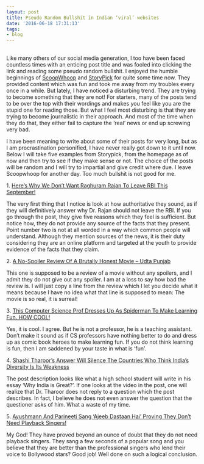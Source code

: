 ```yaml
---
layout: post
title: Pseudo Random Bullshit in Indian ‘viral’ websites
date: '2016-06-18 17:31:13'
tags:
- blog
---
```



##

Like many others of our social media generation, I too have been faced countless times with an enticing post title and was fooled into clicking the link and reading some pseudo random bullshit. I enjoyed the humble beginnings of [ScoopWhoop](http://t.umblr.com/redirect?z=http%3A%2F%2Fwww.scoopwhoop.com&t=NzRlMzJjZmQ4ZDRlNGZjNTQzMTEwNWQ4NzIzNWM4YzhhOTNhZGVjNCx0VHdpa09Paw%3D%3D&b=t%3Alc4dFy-mVsG-Bcj7rRxdAQ&p=http%3A%2F%2Fkharkhowaoxomiya.tumblr.com%2Fpost%2F146115467015%2Fpseudo-random-bullshit-in-indian-viral-websites&m=1) and [StoryPick](http://t.umblr.com/redirect?z=http%3A%2F%2Fwww.storypick.com&t=ZjZiMTU1NDMzM2M4MDRmMmRiY2IxYzdmYWE4NjNlNGQ4MGMwZDE1MCx0VHdpa09Paw%3D%3D&b=t%3Alc4dFy-mVsG-Bcj7rRxdAQ&p=http%3A%2F%2Fkharkhowaoxomiya.tumblr.com%2Fpost%2F146115467015%2Fpseudo-random-bullshit-in-indian-viral-websites&m=1) for quite some time now. They provided content which was fun and took me away from my troubles every once in a while. But lately, I have noticed a disturbing trend. They are trying to become something that they are not! For starters, many of the posts tend to be over the top with their wordings and makes you feel like you are the stupid one for reading those. But what I feel most disturbing is that they are trying to become journalistic in their approach. And most of the time when they do that, they either fail to capture the ‘real’ news or end up screwing very bad.

I have been meaning to write about some of their posts for very long, but as I am procrastination personified, I have never really got down to it until now. Below I will take five examples from Storypick, from the homepage as of now and then try to see if they make sense or not. The choice of the posts will be random and I will try to impartial and give credit where due. I leave Scoopwhoop for another day. Too much bullshit is not good for me.

1. [Here’s Why We Don’t Want Raghuram Rajan To Leave RBI This September!](http://t.umblr.com/redirect?z=http%3A%2F%2Fwww.storypick.com%2Frajan-term%2F&t=ZTE1ZDMxNGQzZjliMTRkODQyZmE0M2MzODJkOTJmZTgzZGNjZmRlYSx0VHdpa09Paw%3D%3D&b=t%3Alc4dFy-mVsG-Bcj7rRxdAQ&p=http%3A%2F%2Fkharkhowaoxomiya.tumblr.com%2Fpost%2F146115467015%2Fpseudo-random-bullshit-in-indian-viral-websites&m=1)

The very first thing that I notice is look at how authoritative they sound, as if they will definitively answer why Dr. Rajan should not leave the RBI. If you go through the post, they give five reasons which they feel is sufficient. But notice how, they do not provide any source of the facts that they present. Point number two is not at all worded in a way which common people will understand. Although they mention sources of the news, it is their duty considering they are an online platform and targeted at the youth to provide evidence of the facts that they claim.

2. [A No-Spoiler Review Of A Brutally Honest Movie – Udta Punjab  
](http://t.umblr.com/redirect?z=http%3A%2F%2Fwww.storypick.com%2Fudta-punjab-review%2F&t=YThjYThhZDM0OTI1MDE1NTc5ZTdhYjJmN2U4N2EzNTVjODBmZDkyNCx0VHdpa09Paw%3D%3D&b=t%3Alc4dFy-mVsG-Bcj7rRxdAQ&p=http%3A%2F%2Fkharkhowaoxomiya.tumblr.com%2Fpost%2F146115467015%2Fpseudo-random-bullshit-in-indian-viral-websites&m=1)

This one is supposed to be a review of a movie without any spoilers, and I admit they do not give out any spoiler. I am at a loss to say how bad the review is. I will just copy a line from the review which I let you decide what it means because I have no idea what that line is supposed to mean: The movie is so real, it is surreal!

3. [This Computer Science Prof Dresses Up As Spiderman To Make Learning Fun. HOW COOL!](http://t.umblr.com/redirect?z=http%3A%2F%2Fwww.storypick.com%2Fspiderman-teacher%2F&t=ODVlMmMzYTdlMGUwM2MwOWQ4OWQxMWZlMTkwY2U3OWVlZmQ0ZWZiOCx0VHdpa09Paw%3D%3D&b=t%3Alc4dFy-mVsG-Bcj7rRxdAQ&p=http%3A%2F%2Fkharkhowaoxomiya.tumblr.com%2Fpost%2F146115467015%2Fpseudo-random-bullshit-in-indian-viral-websites&m=1)

Yes, it is cool. I agree. But he is not a professor, he is a teaching assistant. Don’t make it sound as if CS professors have nothing better to do and dress up as comic book heroes to make learning fun. If you do not think learning is fun, then I am saddened by your taste in what is ‘fun’.

4. [Shashi Tharoor’s Answer Will Silence The Countries Who Think India’s Diversity Is Its Weakness](http://t.umblr.com/redirect?z=http%3A%2F%2Fwww.storypick.com%2Fshahshi-tharoor-diversity%2F&t=YTBjNjgwODc2ZjI3NzZhZTRhN2E0NDEyNjVmZDM2NzI4NGM3NDZlZCx0VHdpa09Paw%3D%3D&b=t%3Alc4dFy-mVsG-Bcj7rRxdAQ&p=http%3A%2F%2Fkharkhowaoxomiya.tumblr.com%2Fpost%2F146115467015%2Fpseudo-random-bullshit-in-indian-viral-websites&m=1)

The post description looks like what a high school student will write in his essay ‘Why India is Great?’. If one looks at the video in the post, one will realize that Dr. Tharoor does not reply to a question which the post describes. In fact, I believe he does not even answer the question that the questioner asks of him. What a waste of my time.

5. [Ayushmann And Parineeti Sang ‘Ajeeb Dastaan Hai’ Proving They Don’t Need Playback Singers!](http://t.umblr.com/redirect?z=http%3A%2F%2Fwww.storypick.com%2Fayushman-and-parineeti%2F&t=NzUyY2JiZGRlNjc2MjM2ODRmOWNlM2U4ZDQxNzc4YzhhNTM3NWQ3Nyx0VHdpa09Paw%3D%3D&b=t%3Alc4dFy-mVsG-Bcj7rRxdAQ&p=http%3A%2F%2Fkharkhowaoxomiya.tumblr.com%2Fpost%2F146115467015%2Fpseudo-random-bullshit-in-indian-viral-websites&m=1)

My God! They have proved beyond an ounce of doubt that they do not need playback singers. They sang a few seconds of a popular song and you believe that they are better than the professional singers who lend their voice to Bollywood stars? Good job! Well done on such a logical conclusion.